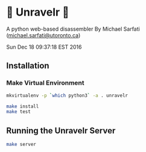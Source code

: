 # :snake: Unravelr :snake:
A python web-based disassembler
By Michael Sarfati (michael.sarfati@utoronto.ca)

Sun Dec 18 09:37:18 EST 2016

## Installation
### Make Virtual Environment
```bash
mkvirtualenv -p `which python3` -a . unravelr
```
```bash
make install
make test
```

## Running the Unravelr Server
```bash
make server
```
